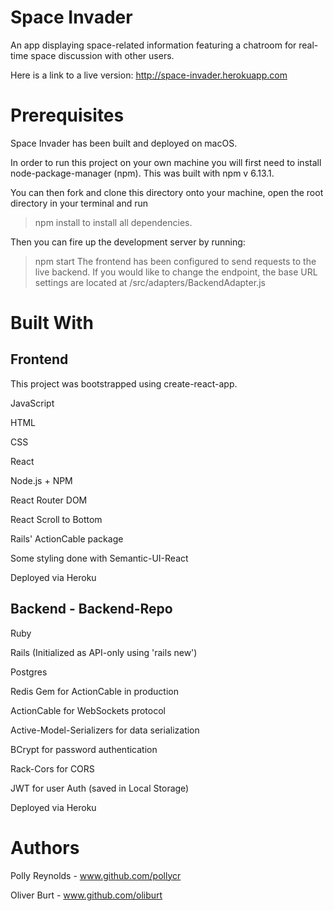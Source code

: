 # Space Invader
An app displaying space-related information featuring a chatroom for real-time space discussion with other users.

Here is a link to a live version: http://space-invader.herokuapp.com

# Prerequisites
Space Invader has been built and deployed on macOS.

In order to run this project on your own machine you will first need to install node-package-manager (npm). This was built with npm v 6.13.1.

You can then fork and clone this directory onto your machine, open the root directory in your terminal and run

> npm install
to install all dependencies.

Then you can fire up the development server by running:

> npm start
The frontend has been configured to send requests to the live backend. 
If you would like to change the endpoint, the base URL settings are located at /src/adapters/BackendAdapter.js

# Built With

## Frontend
This project was bootstrapped using create-react-app.

JavaScript

HTML

CSS

React

Node.js + NPM

React Router DOM

React Scroll to Bottom

Rails' ActionCable package

Some styling done with Semantic-UI-React

Deployed via Heroku

## Backend - Backend-Repo
Ruby

Rails (Initialized as API-only using 'rails new')

Postgres

Redis Gem for ActionCable in production

ActionCable for WebSockets protocol

Active-Model-Serializers for data serialization

BCrypt for password authentication

Rack-Cors for CORS

JWT for user Auth (saved in Local Storage)

Deployed via Heroku

# Authors
Polly Reynolds - www.github.com/pollycr

Oliver Burt - www.github.com/oliburt

